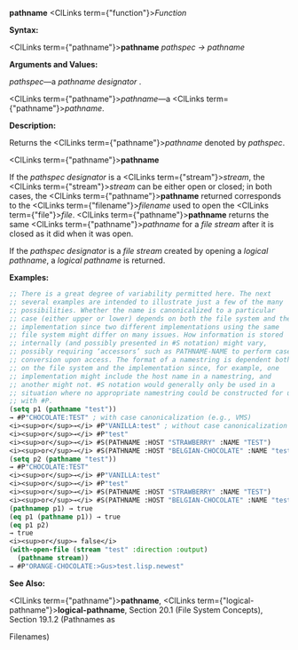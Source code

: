 **pathname** <ClLinks  term={"function"}><i>Function</i></ClLinks> 



**Syntax:** 



<ClLinks  term={"pathname"}><b>pathname</b></ClLinks> *pathspec → pathname* 



**Arguments and Values:** 



*pathspec*—a *pathname designator* . 



<ClLinks  term={"pathname"}><i>pathname</i></ClLinks>—a <ClLinks  term={"pathname"}><i>pathname</i></ClLinks>. 



**Description:** 



Returns the <ClLinks  term={"pathname"}><i>pathname</i></ClLinks> denoted by *pathspec*. 







 



 



<ClLinks  term={"pathname"}><b>pathname</b></ClLinks> 



If the *pathspec designator* is a <ClLinks  term={"stream"}><i>stream</i></ClLinks>, the <ClLinks  term={"stream"}><i>stream</i></ClLinks> can be either open or closed; in both cases, the <ClLinks  term={"pathname"}><b>pathname</b></ClLinks> returned corresponds to the <ClLinks  term={"filename"}><i>filename</i></ClLinks> used to open the <ClLinks  term={"file"}><i>file</i></ClLinks>. <ClLinks  term={"pathname"}><b>pathname</b></ClLinks> returns the same <ClLinks  term={"pathname"}><i>pathname</i></ClLinks> for a *file stream* after it is closed as it did when it was open. 



If the *pathspec designator* is a *file stream* created by opening a *logical pathname*, a *logical pathname* is returned. 



**Examples:**
```lisp
;; There is a great degree of variability permitted here. The next 
;; several examples are intended to illustrate just a few of the many 
;; possibilities. Whether the name is canonicalized to a particular 
;; case (either upper or lower) depends on both the file system and the 
;; implementation since two different implementations using the same 
;; file system might differ on many issues. How information is stored 
;; internally (and possibly presented in #S notation) might vary, 
;; possibly requiring ‘accessors’ such as PATHNAME-NAME to perform case 
;; conversion upon access. The format of a namestring is dependent both 
;; on the file system and the implementation since, for example, one 
;; implementation might include the host name in a namestring, and 
;; another might not. #S notation would generally only be used in a 
;; situation where no appropriate namestring could be constructed for use 
;; with #P. 
(setq p1 (pathname "test")) 
→ #P"CHOCOLATE:TEST" ; with case canonicalization (e.g., VMS) 
<i><sup>or</sup>→</i> #P"VANILLA:test" ; without case canonicalization (e.g., Unix) 
<i><sup>or</sup>→</i> #P"test" 
<i><sup>or</sup>→</i> #S(PATHNAME :HOST "STRAWBERRY" :NAME "TEST") 
<i><sup>or</sup>→</i> #S(PATHNAME :HOST "BELGIAN-CHOCOLATE" :NAME "test") 
(setq p2 (pathname "test")) 
→ #P"CHOCOLATE:TEST" 
<i><sup>or</sup>→</i> #P"VANILLA:test" 
<i><sup>or</sup>→</i> #P"test" 
<i><sup>or</sup>→</i> #S(PATHNAME :HOST "STRAWBERRY" :NAME "TEST") 
<i><sup>or</sup>→</i> #S(PATHNAME :HOST "BELGIAN-CHOCOLATE" :NAME "test") 
(pathnamep p1) → true 
(eq p1 (pathname p1)) → true 
(eq p1 p2) 
→ true 
<i><sup>or</sup>→ false</i> 
(with-open-file (stream "test" :direction :output) 
  (pathname stream)) 
→ #P"ORANGE-CHOCOLATE:>Gus>test.lisp.newest" 
```
**See Also:** 



<ClLinks  term={"pathname"}><b>pathname</b></ClLinks>, <ClLinks  term={"logical-pathname"}><b>logical-pathname</b></ClLinks>, Section 20.1 (File System Concepts), Section 19.1.2 (Pathnames as 



 



 



Filenames) 



